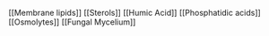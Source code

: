 [[Membrane lipids]]
[[Sterols]]
[[Humic Acid]]
[[Phosphatidic acids]]
[[Osmolytes]]
[[Fungal Mycelium]]
